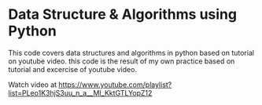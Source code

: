 # Data Structure & Algorithms using Python

This code covers data structures and algorithms in python based on tutorial on youtube video.
this code is the result of my own practice based on tutorial and excercise of youtube video.

Watch video at https://www.youtube.com/playlist?list=PLeo1K3hjS3uu_n_a__MI_KktGTLYopZ12
